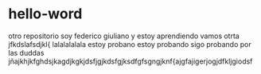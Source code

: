 # hello-word
otro repositorio
soy federico giuliano y estoy aprendiendo
vamos otrta jfkdslafsdjkl{ 
lalalalalala
estoy probano 
estoy probando
sigo probando por las duddas
jñajkhjkfghdsjkagdjkgkjdsfjgjkdsfgjksdfgfsgngjknf{ajgfajigerjogjdfkljgiodsf
